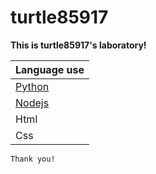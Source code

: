 # turtle85917

**This is turtle85917's laboratory!**

| Language use                                                                   |
| ------------------------------------------------------------------------------ |
| [Python](https://pypi.org/)                                                    |
| [Nodejs](https://nodejs.org/en/)                                               |
| Html                                                                           |
| Css                                                                            |


```
Thank you!
```

